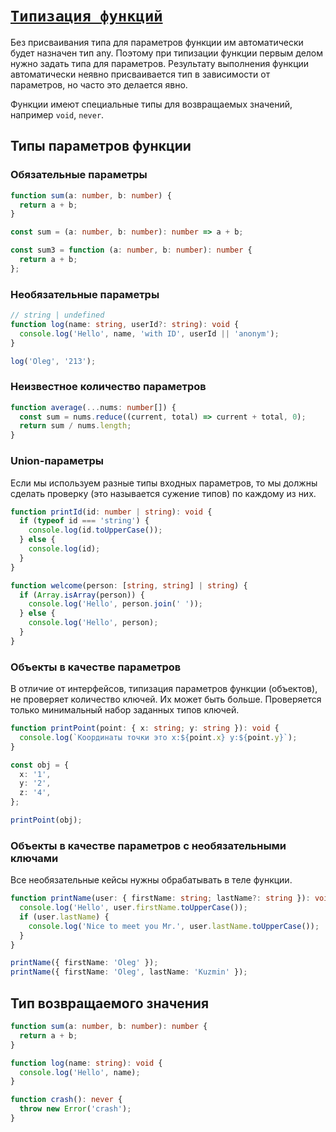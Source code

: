 # [`Типизация функций`](../index.md)

Без присваивания типа для параметров функции им автоматически будет назначен тип any. Поэтому при типизации функции первым делом нужно задать типа для параметров. Результату выполнения функции автоматически неявно присваивается тип в зависимости от параметров, но часто это делается явно.

Функции имеют специальные типы для возвращаемых значений, например `void`, `never`.

## Типы параметров функции

### Обязательные параметры

```ts
function sum(a: number, b: number) {
  return a + b;
}

const sum = (a: number, b: number): number => a + b;

const sum3 = function (a: number, b: number): number {
  return a + b;
};
```

### Необязательные параметры

```ts
// string | undefined
function log(name: string, userId?: string): void {
  console.log('Hello', name, 'with ID', userId || 'anonym');
}

log('Oleg', '213');
```

### Неизвестное количество параметров

```ts
function average(...nums: number[]) {
  const sum = nums.reduce((current, total) => current + total, 0);
  return sum / nums.length;
}
```

### Union-параметры

Если мы используем разные типы входных параметров, то мы должны сделать проверку (это называется сужение типов) по каждому из них.

```ts
function printId(id: number | string): void {
  if (typeof id === 'string') {
    console.log(id.toUpperCase());
  } else {
    console.log(id);
  }
}

function welcome(person: [string, string] | string) {
  if (Array.isArray(person)) {
    console.log('Hello', person.join(' '));
  } else {
    console.log('Hello', person);
  }
}
```

### Объекты в качестве параметров

В отличие от интерфейсов, типизация параметров функции (объектов), не проверяет количество ключей. Их может быть больше. Проверяется только минимальный набор заданных типов ключей.

```ts
function printPoint(point: { x: string; y: string }): void {
  console.log(`Координаты точки это x:${point.x} y:${point.y}`);
}

const obj = {
  x: '1',
  y: '2',
  z: '4',
};

printPoint(obj);
```

### Объекты в качестве параметров с необязательными ключами

Все необязательные кейсы нужны обрабатывать в теле функции.

```ts
function printName(user: { firstName: string; lastName?: string }): void {
  console.log('Hello', user.firstName.toUpperCase());
  if (user.lastName) {
    console.log('Nice to meet you Mr.', user.lastName.toUpperCase());
  }
}

printName({ firstName: 'Oleg' });
printName({ firstName: 'Oleg', lastName: 'Kuzmin' });
```

## Тип возвращаемого значения

```ts
function sum(a: number, b: number): number {
  return a + b;
}

function log(name: string): void {
  console.log('Hello', name);
}

function crash(): never {
  throw new Error('crash');
}
```
